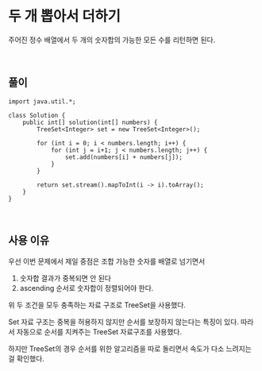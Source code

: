 # 두 개 뽑아서 더하기
주어진 정수 배열에서 두 개의 숫자합의 가능한 모든 수를 리턴하면 된다.

<br>

## 풀이
```
import java.util.*;

class Solution {
    public int[] solution(int[] numbers) {
        TreeSet<Integer> set = new TreeSet<Integer>();
        
        for (int i = 0; i < numbers.length; i++) {
            for (int j = i+1; j < numbers.length; j++) {
                set.add(numbers[i] + numbers[j]);
            }
        }
        
        return set.stream().mapToInt(i -> i).toArray();
    }
}
```

<br>

## 사용 이유
우선 이번 문제에서 제일 중점은 조합 가능한 숫자를 배열로 넘기면서
1. 숫자합 결과가 중복되면 안 된다
2. ascending 순서로 숫자합이 정렬되어야 한다.

위 두 조건을 모두 충족하는 자료 구조로 TreeSet을 사용했다.

Set 자료 구조는 중복을 허용하지 않지만 순서를 보장하지 않는다는 특징이 있다.
따라서 자동으로 순서를 지켜주는 TreeSet 자료구조를 사용했다.

하지만 TreeSet의 경우 순서를 위한 알고리즘을 따로 돌리면서 속도가 다소 느려지는 걸 확인했다.

